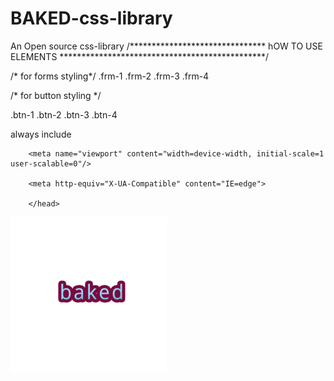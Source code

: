 # BAKED-css-library
An Open source css-library
/******************************* hOW  TO USE ELEMENTS ***********************************************/

/* for forms styling*/
.frm-1
.frm-2
.frm-3
.frm-4

/* for button styling */

.btn-1
.btn-2
.btn-3
.btn-4

always include 


<head>

        <meta name="viewport" content="width=device-width, initial-scale=1 user-scalable=0"/>

        <meta http-equiv="X-UA-Compatible" content="IE=edge">
        
        </head>



  
  <img src="baked.png" alternate="baked css libary">
  
  
 
